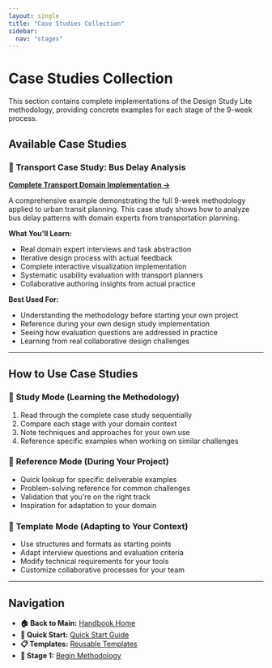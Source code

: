 ```yaml
---
layout: single
title: "Case Studies Collection"
sidebar:
  nav: "stages"
---
```


# Case Studies Collection

This section contains complete implementations of the Design Study Lite methodology, providing concrete examples for each stage of the 9-week process.

## Available Case Studies

### 🚌 Transport Case Study: Bus Delay Analysis
**[Complete Transport Domain Implementation →](Transport-Case-Study-Full/README.md)**

A comprehensive example demonstrating the full 9-week methodology applied to urban transit planning. This case study shows how to analyze bus delay patterns with domain experts from transportation planning.

**What You'll Learn:**
- Real domain expert interviews and task abstraction
- Iterative design process with actual feedback
- Complete interactive visualization implementation
- Systematic usability evaluation with transport planners
- Collaborative authoring insights from actual practice

**Best Used For:**
- Understanding the methodology before starting your own project
- Reference during your own design study implementation
- Seeing how evaluation questions are addressed in practice
- Learning from real collaborative design challenges

---

## How to Use Case Studies

### 📖 **Study Mode** (Learning the Methodology)
1. Read through the complete case study sequentially
2. Compare each stage with your domain context
3. Note techniques and approaches for your own use
4. Reference specific examples when working on similar challenges

### 🔄 **Reference Mode** (During Your Project)
- Quick lookup for specific deliverable examples
- Problem-solving reference for common challenges
- Validation that you're on the right track
- Inspiration for adaptation to your domain

### 🎯 **Template Mode** (Adapting to Your Context)
- Use structures and formats as starting points
- Adapt interview questions and evaluation criteria
- Modify technical requirements for your tools
- Customize collaborative processes for your team

---

## Navigation
- **🏠 Back to Main:** [Handbook Home](../../index.md)
- **🚀 Quick Start:** [Quick Start Guide](../../QUICK-START-GUIDE.md)
- **📋 Templates:** [Reusable Templates](../../Templates/)
- **🎯 Stage 1:** [Begin Methodology](../../Stage-1-Abstract-Phase/README.md)
